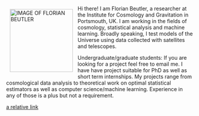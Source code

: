 <p><img src="https://i1.rgstatic.net/ii/profile.image/AS%3A272394916986909%401441955417976_l/Florian_Beutler.png"
alt="IMAGE OF FLORIAN BEUTLER" width="170" align="left" style="border:10px;padding:10px">Hi there! I am Florian Beutler, a researcher at the Institute for Cosmology and Gravitation in Portsmouth, UK. I am working in the fields of cosmology, statistical analysis and machine learning. Broadly speaking, I test models of the Universe using data collected with satellites and telescopes.</p>

Undergraduate/graduate students: If you are looking for a project feel free to email me. I have have project suitable for PhD as well as short term internships. My projects range from cosmological data analysis to theoretical work on optimal statistical estimators as well as computer science/machine learning. Experience in any of those is a plus but not a requirement.

[a relative link](contact.md)
